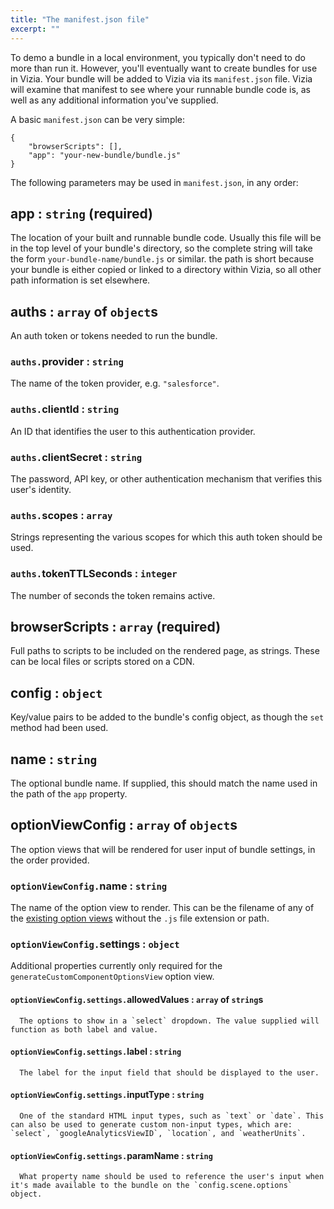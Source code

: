 ```yaml
---
title: "The manifest.json file"
excerpt: ""
---
```


To demo a bundle in a local environment, you typically don't need to do more than run it. However, you'll eventually want to create bundles for use in Vizia. Your bundle will be added to Vizia via its `manifest.json` file. Vizia will examine that manifest to see where your runnable bundle code is, as well as any additional information you've supplied. 

A basic `manifest.json` can be very simple:
```
{
    "browserScripts": [],
    "app": "your-new-bundle/bundle.js"
}
```

The following parameters may be used in `manifest.json`, in any order:

## app : `string` (required)
The location of your built and runnable bundle code. Usually this file will be in the top level of your bundle's directory, so the complete string will take the form `your-bundle-name/bundle.js` or similar. the path is short because your bundle is either copied or linked to a directory within Vizia, so all other path information is set elsewhere.

## auths : `array` of `object`s
An auth token or tokens needed to run the bundle.
### `auths.`provider : `string`
   The name of the token provider, e.g. `"salesforce"`.
### `auths.`clientId : `string`
   An ID that identifies the user to this authentication provider.
### `auths.`clientSecret : `string`
   The password, API key, or other authentication mechanism that verifies this user's identity.
### `auths.`scopes : `array`
   Strings representing the various scopes for which this auth token should be used. 
### `auths.`tokenTTLSeconds : `integer`
   The number of seconds the token remains active.

## browserScripts : `array` (required)
Full paths to scripts to be included on the rendered page, as strings. These can be local files or scripts stored on a CDN.

## config : `object`
Key/value pairs to be added to the bundle's config object, as though the `set` method had been used.

## name : `string`
The optional bundle name. If supplied, this should match the name used in the path of the `app` property.

## optionViewConfig : `array` of `object`s
The option views that will be rendered for user input of bundle settings, in the order provided.
### `optionViewConfig.`name : `string`  
   The name of the option view to render. This can be the filename of any of the [existing option views](https://github.com/BrandwatchLtd/vizia/tree/master/admin2/public/js/views/optionviews) without the `.js` file extension or path. 
### `optionViewConfig.`settings : `object`  
   Additional properties currently only required for the `generateCustomComponentOptionsView` option view.
#### `optionViewConfig.settings.`allowedValues : `array` of `string`s  
      The options to show in a `select` dropdown. The value supplied will function as both label and value.
#### `optionViewConfig.settings.`label : `string`  
      The label for the input field that should be displayed to the user.
#### `optionViewConfig.settings.`inputType : `string`  
      One of the standard HTML input types, such as `text` or `date`. This can also be used to generate custom non-input types, which are: `select`, `googleAnalyticsViewID`, `location`, and `weatherUnits`.
#### `optionViewConfig.settings.`paramName : `string`  
      What property name should be used to reference the user's input when it's made available to the bundle on the `config.scene.options` object.

